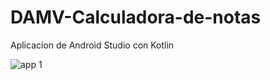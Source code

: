 # DAMV-Calculadora-de-notas
Aplicacion de Android Studio con Kotlin

![app 1](https://github.com/user-attachments/assets/321ba1ec-c5e5-41be-8757-fd0b85f57d8c)
